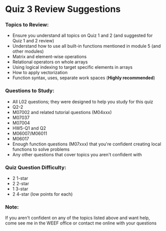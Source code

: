 # Quiz 3 Review Suggestions


### Topics to Review:
- Ensure you understand all topics on Quiz 1 and 2 (and suggested for Quiz 1 and 2 review)
- Understand how to use all built-in functions mentioned in module 5 (and other modules)
- Matrix and element-wise operations
- Relational operators on whole arrays
- Using logical indexing to target specific elements in arrays
- How to apply vectorization
- Function syntax, uses, separate work spaces (**Highly recommended**)



### Questions to Study:
- All L02 questions; they were designed to help you study for this quiz
- Q2-2
- M07002 and related tutorial questions (M04xxx)
- M07037
- M07004
- HW5-Q1 and Q2
- M06007/M06011
- M06017
- Enough function questions (M07xxx) that you're confident creating local functions to solve problems
- Any other questions that cover topics you aren't confident with

### Quiz Question Difficulty:
- 2 1-star
- 2 2-star
- 1 3-star
- 2 4-star (low points for each)

### Note:
If you aren't confident on any of the topics listed above and want help, come see me in the WEEF office or contact me online with your questions
